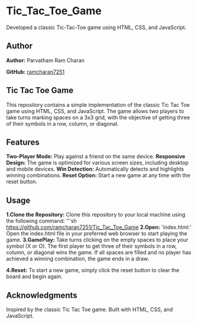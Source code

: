 # Tic_Tac_Toe_Game
Developed a classic Tic-Tac-Toe game using HTML, CSS, and JavaScript.
## Author
**Author:** Parvatham Ram Charan

**GitHub:** [ramcharan7251](https://github.com/ramcharan7251)

## Tic Tac Toe Game
This repository contains a simple implementation of the classic Tic Tac Toe game using HTML, CSS, and JavaScript. The game allows two players to take turns marking spaces on a 3x3 grid, with the objective of getting three of their symbols in a row, column, or diagonal.

## Features
**Two-Player Mode:** Play against a friend on the same device.
**Responsive Design:** The game is optimized for various screen sizes, including desktop and mobile devices.
**Win Detection:** Automatically detects and highlights winning combinations.
**Reset Option:** Start a new game at any time with the reset button.
## Usage

**1.Clone the Repository:** Clone this repository to your local machine using the following command:
                              '''sh
                              https://github.com/ramcharan7251/Tic_Tac_Toe_Game
**2.Open:**  'index.html:' Open the index.html file in your preferred web browser to start playing the game.
**3.GamePlay:** Take turns clicking on the empty spaces to place your symbol (X or O). The first player to get three of their symbols in a row, column, or diagonal wins the game. If all spaces 
                    are filled and no player has achieved a winning combination, the game ends in a draw.

**4.Reset:** To start a new game, simply click the reset button to clear the board and begin again.



## Acknowledgments
Inspired by the classic Tic Tac Toe game.
Built with HTML, CSS, and JavaScript.
